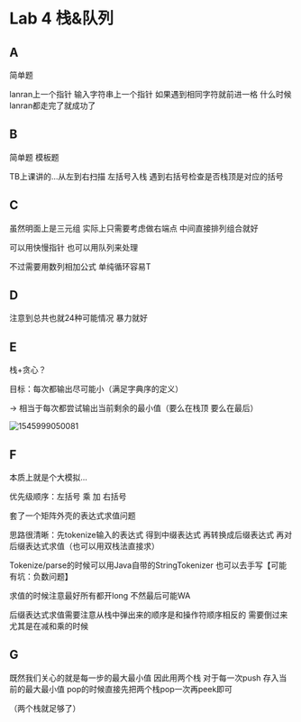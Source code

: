 # Lab 4 栈&队列

## A

简单题

lanran上一个指针 输入字符串上一个指针 如果遇到相同字符就前进一格 什么时候lanran都走完了就成功了

## B

简单题 模板题

TB上课讲的…从左到右扫描 左括号入栈 遇到右括号检查是否栈顶是对应的括号

## C

虽然明面上是三元组 实际上只需要考虑做右端点 中间直接排列组合就好

可以用快慢指针 也可以用队列来处理

不过需要用数列相加公式 单纯循环容易T

## D

注意到总共也就24种可能情况 暴力就好

## E

栈+贪心？

目标：每次都输出尽可能小（满足字典序的定义）

-> 相当于每次都尝试输出当前剩余的最小值（要么在栈顶 要么在最后）

![1545999050081](C:\Users\jerry\AppData\Roaming\Typora\typora-user-images\1545999050081.png)

## F

本质上就是个大模拟...

优先级顺序：左括号 乘 加 右括号

套了一个矩阵外壳的表达式求值问题

思路很清晰：先tokenize输入的表达式 得到中缀表达式 再转换成后缀表达式 再对后缀表达式求值（也可以用双栈法直接求）

Tokenize/parse的时候可以用Java自带的StringTokenizer 也可以去手写【可能有坑：负数问题】

求值的时候注意最好所有都开long 不然最后可能WA

后缀表达式求值需要注意从栈中弹出来的顺序是和操作符顺序相反的 需要倒过来 尤其是在减和乘的时候

## G

既然我们关心的就是每一步的最大最小值 因此用两个栈 对于每一次push 存入当前的最大最小值 pop的时候直接先把两个栈pop一次再peek即可

（两个栈就足够了）